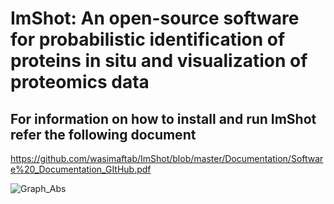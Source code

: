 # ImShot: An open-source software for probabilistic identification of proteins in situ and visualization of proteomics data

## For information on how to install and run ImShot refer the following document

https://github.com/wasimaftab/ImShot/blob/master/Documentation/Software%20_Documentation_GItHub.pdf

![Graph_Abs](https://user-images.githubusercontent.com/29901809/152519060-4e57abe8-8ea1-4f98-a9e6-b57255028cbd.png)
